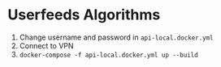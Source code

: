 # Userfeeds Algorithms

1. Change username and password in `api-local.docker.yml`
2. Connect to VPN
3. `docker-compose -f api-local.docker.yml up --build`
